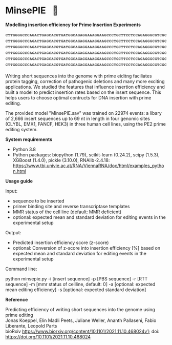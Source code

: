 # MinsePIE  &nbsp; :pie:

**Modelling insertion efficiency for Prime Insertion Experiments**
</br>
</br>
![Alt Text](img/animation.gif)
</br>
</br>
Writing short sequences into the genome with prime eiditng  faciliates protein tagging, correction of pathogenic deletions and many more exciting applications. We studied the features that influence insertion efficiency and built a model to predict insertion rates based on the insert sequence. This helps users to choose optimal contructs for DNA insertion with prime editing. 

The provided model "MinsePIE.sav" was trained on 22974 events: a libary of 2,666 insert sequences up to 69 nt in length in four genomic sites (CLYBL, EMX1, FANCF, HEK3) in three human cell lines, using the PE2 prime editing system.

**System requirements**

- Python 3.8
- Python packages: biopython (1.79), scikit-learn (0.24.2), scipy (1.5.3), XGBoost (1.4.0), pickle (3.10.0), RNAlib-2.4.18: https://www.tbi.univie.ac.at/RNA/ViennaRNA/doc/html/examples_python.html

**Usage guide**

Input:
- sequence to be inserted
- primer binding site and reverse transcriptase templates
- MMR status of the cell line (default: MMR deficient)
- optional: expected mean and standard deviation for editing events in the experimental setup

Output:
- Predicted insertion efficiency score (z-score)
- optional: Conversion of z-score into insertion efficiency [%] based on expected mean and standard deviation for editing events in the experimental setup

Command line:

python minsepie.py -i [insert sequence] -p [PBS sequence] -r [RTT sequence]  -m [mmr status of cellline, default: 0] -a [optional: expected mean editing efficiency] -s [optional: expected standard deviation]

**Reference**

Predicting efficiency of writing short sequences into the genome using prime editing </br>
Jonas Koeppel, Elin Madli Peets, Juliane Weller, Ananth Pallaseni, Fabio Liberante, Leopold Parts </br>
bioRxiv https://www.biorxiv.org/content/10.1101/2021.11.10.468024v1; doi: https://doi.org/10.1101/2021.11.10.468024

